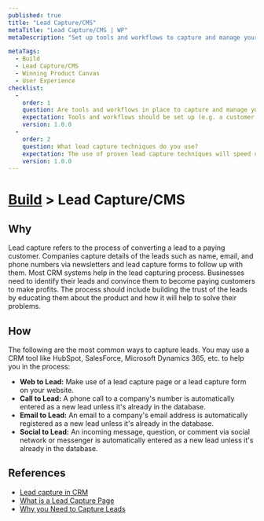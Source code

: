 ```yaml
---
published: true
title: "Lead Capture/CMS"
metaTitle: "Lead Capture/CMS | WP"
metaDescription: "Set up tools and workflows to capture and manage your potential customers. Invest in a Customer Relationship Management system to automate and provide a consistent experience."

metaTags:
  - Build
  - Lead Capture/CMS
  - Winning Product Canvas
  - User Experience
checklist: 
  -
    order: 1
    question: Are tools and workflows in place to capture and manage your potential customers?
    expectation: Tools and workflows should be set up (e.g. a customer relationship management system) to ensure the consistent customer experience.
    version: 1.0.0
  -
    order: 2
    question: What lead capture techniques do you use?
    expectation: The use of proven lead capture techniques will speed up the potential customer converting process. CMS tools could also help in this area.
    version: 1.0.0
---
```

# [Build](../5-build.md) > Lead Capture/CMS

## Why
Lead capture refers to the process of converting a lead to a paying customer. Companies capture details of the leads such as name, email, and phone numbers via newsletters and lead capture forms to follow up with them. Most CRM systems help in the lead capturing process. Businesses need to identify their leads and convince them to become paying customers to make profits. The process should include building the trust of the leads by educating them about the product and how it will help to solve their problems.

## How
The following are the most common ways to capture leads. You may use a CRM tool like HubSpot, SalesForce, Microsoft Dynamics 365, etc. to help you in the process:
- **Web to Lead:** Make use of a lead capture page or a lead capture form on your website.
- **Call to Lead:** A phone call to a company's number is automatically entered as a new lead unless it's already in the database.
- **Email to Lead:** An email to a company's email address is automatically registered as a new lead unless it's already in the database.
- **Social to Lead:** An incoming message, question, or comment via social network or messenger is automatically entered as a new lead unless it's already in the database.

## References

- [Lead capture in CRM](https://www.bitrix24.com/glossary/what-is-lead-capture-crm-definition.php)
- [What is a Lead Capture Page](https://instapage.com/what-is-a-lead-capture-page)
- [Why you Need to Capture Leads](https://www.process.st/why-you-need-to-capture-leads-on-your-company-website/)
